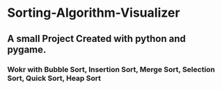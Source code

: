 # Sorting-Algorithm-Visualizer

## A small Project Created with python and pygame.
### Wokr with Bubble Sort, Insertion Sort, Merge Sort, Selection Sort, Quick Sort, Heap Sort 
